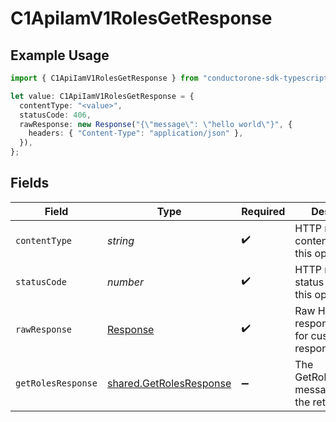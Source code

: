 # C1ApiIamV1RolesGetResponse

## Example Usage

```typescript
import { C1ApiIamV1RolesGetResponse } from "conductorone-sdk-typescript/sdk/models/operations";

let value: C1ApiIamV1RolesGetResponse = {
  contentType: "<value>",
  statusCode: 406,
  rawResponse: new Response("{\"message\": \"hello world\"}", {
    headers: { "Content-Type": "application/json" },
  }),
};
```

## Fields

| Field                                                                     | Type                                                                      | Required                                                                  | Description                                                               |
| ------------------------------------------------------------------------- | ------------------------------------------------------------------------- | ------------------------------------------------------------------------- | ------------------------------------------------------------------------- |
| `contentType`                                                             | *string*                                                                  | :heavy_check_mark:                                                        | HTTP response content type for this operation                             |
| `statusCode`                                                              | *number*                                                                  | :heavy_check_mark:                                                        | HTTP response status code for this operation                              |
| `rawResponse`                                                             | [Response](https://developer.mozilla.org/en-US/docs/Web/API/Response)     | :heavy_check_mark:                                                        | Raw HTTP response; suitable for custom response parsing                   |
| `getRolesResponse`                                                        | [shared.GetRolesResponse](../../../sdk/models/shared/getrolesresponse.md) | :heavy_minus_sign:                                                        | The GetRolesResponse message contains the retrieved role.                 |